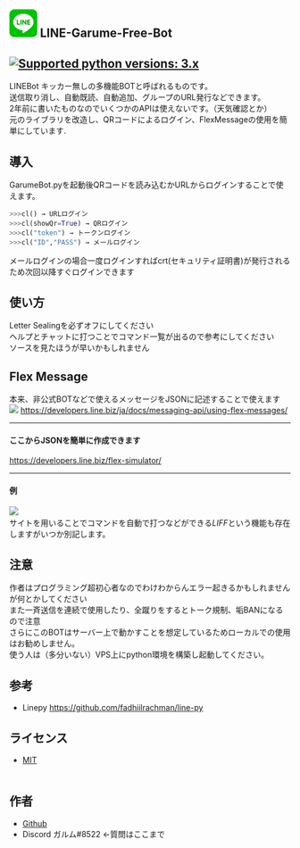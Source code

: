 ## ![logo](LINE-sm.png) LINE-Garume-Free-Bot

[![Supported python versions: 3.x](https://img.shields.io/badge/python-3.x-green.svg "Supported python versions: 3.x")](https://www.python.org/downloads/) 
----
LINEBot キッカー無しの多機能BOTと呼ばれるものです。  
送信取り消し、自動既読、自動追加、グループのURL発行などできます。  
2年前に書いたものなのでいくつかのAPIは使えないです。（天気確認とか）  
元のライブラリを改造し、QRコードによるログイン、FlexMessageの使用を簡単にしています.  

## 導入  
GarumeBot.pyを起動後QRコードを読み込むかURLからログインすることで使えます。
```python
>>>cl() → URLログイン
>>>cl(showQr=True) → QRログイン
>>>cl("token") → トークンログイン
>>>cl("ID","PASS") → メールログイン
```
メールログインの場合一度ログインすればcrt(セキュリティ証明書)が発行されるため次回以降すぐログインできます

## 使い方
Letter Sealingを必ずオフにしてください  
ヘルプとチャットに打つことでコマンド一覧が出るので参考にしてください  
ソースを見たほうが早いかもしれません  

## Flex Message
本来、非公式BOTなどで使えるメッセージをJSONに記述することで使えます
![](https://developers.line.biz/assets/img/flexMessageSimulator.6fa91ae3.png)
https://developers.line.biz/ja/docs/messaging-api/using-flex-messages/
***
#### ここからJSONを簡単に作成できます
https://developers.line.biz/flex-simulator/
***
#### 例
![](https://i.gyazo.com/5e1c0d547ad65de38385edb059b9cf37.png)  
サイトを用いることでコマンドを自動で打つなどができる*LIFF*という機能も存在しますがいつか別記します。


## 注意
作者はプログラミング超初心者なのでわけわからんエラー起きるかもしれませんが何とかしてください  
また一斉送信を連続で使用したり、全蹴りをするとトーク規制、垢BANになるので注意  
さらにこのBOTはサーバー上で動かすことを想定しているためローカルでの使用はお勧めしません。  
使う人は（多分いない）VPS上にpython環境を構築し起動してください。  


## 参考
- Linepy https://github.com/fadhiilrachman/line-py

## ライセンス

- [MIT](https://raw.githubusercontent.com/aocattleya/Ramen-Timer/master/LICENSE)  
　

## 作者

- [Github](https://github.com/desuboruto)
- Discord ガルム#8522 ←質問はここまで
